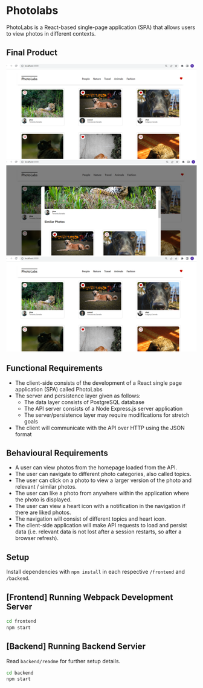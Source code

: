 # Photolabs

PhotoLabs is a React-based single-page application (SPA) that allows users to view photos in different contexts.

## Final Product

!["Screenshot of Topics_page"](https://github.com/EkaterinaEg/photolabs-starter/blob/main/docs/Photolabs_likes.png)
!["Screenshot of Modal"](https://github.com/EkaterinaEg/photolabs-starter/blob/main/docs/Photolabs_modal.png)
!["Screenshot of Likes"](https://github.com/EkaterinaEg/photolabs-starter/blob/main/docs/Photolabs_likes.png)

## Functional Requirements

- The client-side consists of the development of a React single page application (SPA) called PhotoLabs
- The server and persistence layer given as follows:
  - The data layer consists of PostgreSQL database
  - The API server consists of a Node Express.js server application
  - The server/persistence layer may require modifications for stretch goals
- The client will communicate with the API over HTTP using the JSON format

## Behavioural Requirements

- A user can view photos from the homepage loaded from the API.
- The user can navigate to different photo categories, also called topics.
- The user can click on a photo to view a larger version of the photo and relevant / similar photos.
- The user can like a photo from anywhere within the application where the photo is displayed.
- The user can view a heart icon with a notification in the navigation if there are liked photos.
- The navigation will consist of different topics and heart icon.
- The client-side application will make API requests to load and persist data (i.e. relevant data is not lost after a session restarts, so after a browser refresh).

## Setup

Install dependencies with `npm install` in each respective `/frontend` and `/backend`.

## [Frontend] Running Webpack Development Server

```sh
cd frontend
npm start
```

## [Backend] Running Backend Servier

Read `backend/readme` for further setup details.

```sh
cd backend
npm start
```
